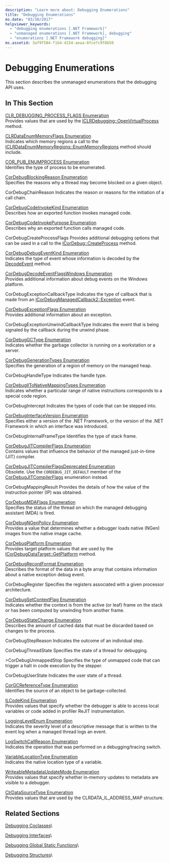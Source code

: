 ```yaml
---
description: "Learn more about: Debugging Enumerations"
title: "Debugging Enumerations"
ms.date: "03/30/2017"
helpviewer_keywords:
  - "debugging enumerations [.NET Framework]"
  - "unmanaged enumerations [.NET Framework], debugging"
  - "enumerations [.NET Framework debugging]"
ms.assetid: 3af9f584-f1b4-4154-aeaa-8fce7c9f8b50
---
```

# Debugging Enumerations

This section describes the unmanaged enumerations that the debugging API uses.

## In This Section

 [CLR_DEBUGGING_PROCESS_FLAGS Enumeration](clr-debugging-process-flags-enumeration.md)\
 Provides values that are used by the [ICLRDebugging::OpenVirtualProcess](iclrdebugging-openvirtualprocess-method.md) method.

 [CLRDataEnumMemoryFlags Enumeration](clrdataenummemoryflags-enumeration.md)\
 Indicates which memory regions a call to the [ICLRDataEnumMemoryRegions::EnumMemoryRegions](iclrdataenummemoryregions-enummemoryregions-method.md) method should include.

 [COR_PUB_ENUMPROCESS Enumeration](cor-pub-enumprocess-enumeration.md)\
 Identifies the type of process to be enumerated.

 [CorDebugBlockingReason Enumeration](cordebugblockingreason-enumeration.md)\
 Specifies the reasons why a thread may become blocked on a given object.

 CorDebugChainReason
 Indicates the reason or reasons for the initiation of a call chain.

 [CorDebugCodeInvokeKind Enumeration](cordebugcodeinvokekind-enumeration.md)\
 Describes how an exported function invokes managed code.

 [CorDebugCodeInvokePurpose Enumeration](cordebugcodeinvokepurpose-enumeration.md)\
 Describes why an exported function calls managed code.

 CorDebugCreateProcessFlags
 Provides additional debugging options that can be used in a call to the [ICorDebug::CreateProcess](icordebug-createprocess-method.md) method.

 [CorDebugDebugEventKind Enumeration](cordebugdebugeventkind-enumeration.md)\
 Indicates the type of event whose information is decoded by the [DecodeEvent](icordebugprocess6-decodeevent-method.md) method.

 [CorDebugDecodeEventFlagsWindows Enumeration](cordebugdecodeeventflagswindows-enumeration.md)\
 Provides additional information about debug events on the Windows platform.

 CorDebugExceptionCallbackType
 Indicates the type of callback that is made from an [ICorDebugManagedCallback2::Exception](icordebugmanagedcallback2-exception-method.md) event.

 [CorDebugExceptionFlags Enumeration](cordebugexceptionflags-enumeration.md)\
 Provides additional information about an exception.

 CorDebugExceptionUnwindCallbackType
 Indicates the event that is being signaled by the callback during the unwind phase.

 [CorDebugGCType Enumeration](cordebuggctype-enumeration.md)\
 Indicates whether the garbage collector is running on a workstation or a server.

 [CorDebugGenerationTypes Enumeration](cordebuggenerationtypes-enumeration.md)\
 Specifies the generation of a region of memory on the managed heap.

 CorDebugHandleType
 Indicates the handle type.

 [CorDebugIlToNativeMappingTypes Enumeration](cordebugiltonativemappingtypes-enumeration.md)\
 Indicates whether a particular range of native instructions corresponds to a special code region.

 CorDebugIntercept
 Indicates the types of code that can be stepped into.

 [CorDebugInterfaceVersion Enumeration](cordebuginterfaceversion-enumeration.md)\
 Specifies either a version of the .NET Framework, or the version of the .NET Framework in which an interface was introduced.

 CorDebugInternalFrameType
 Identifies the type of stack frame.

 [CorDebugJITCompilerFlags Enumeration](cordebugjitcompilerflags-enumeration.md)\
 Contains values that influence the behavior of the managed just-in-time (JIT) compiler.

 [CorDebugJITCompilerFlagsDeprecated Enumeration](cordebugjitcompilerflagsdeprecated-enumeration.md)\
 Obsolete. Use the `CORDEBUG_JIT_DEFAULT` member of the [CorDebugJITCompilerFlags](cordebugjitcompilerflags-enumeration.md) enumeration instead.

 CorDebugMappingResult
 Provides the details of how the value of the instruction pointer (IP) was obtained.

 [CorDebugMDAFlags Enumeration](cordebugmdaflags-enumeration.md)\
 Specifies the status of the thread on which the managed debugging assistant (MDA) is fired.

 [CorDebugNGenPolicy Enumeration](cordebugngenpolicy-enumeration.md)\
 Provides a value that determines whether a debugger loads native (NGen) images from the native image cache.

 [CorDebugPlatform Enumeration](cordebugplatform-enumeration.md)\
 Provides target platform values that are used by the [ICorDebugDataTarget::GetPlatform](icordebugdatatarget-getplatform-method.md) method.

 [CorDebugRecordFormat Enumeration](cordebugrecordformat-enumeration.md)\
 Describes the format of the data in a byte array that contains information about a native exception debug event.

 CorDebugRegister
 Specifies the registers associated with a given processor architecture.

 [CorDebugSetContextFlag Enumeration](cordebugsetcontextflag-enumeration.md)\
 Indicates whether the context is from the active (or leaf) frame on the stack or has been computed by unwinding from another frame.

 [CorDebugStateChange Enumeration](cordebugstatechange-enumeration.md)\
 Describes the amount of cached data that must be discarded based on changes to the process.

 CorDebugStepReason
 Indicates the outcome of an individual step.

 CorDebugThreadState
 Specifies the state of a thread for debugging.

 \>CorDebugUnmappedStop
 Specifies the type of unmapped code that can trigger a halt in code execution by the stepper.

 CorDebugUserState
 Indicates the user state of a thread.

 [CorGCReferenceType Enumeration](corgcreferencetype-enumeration.md)\
 Identifies the source of an object to be garbage-collected.

 [ILCodeKind Enumeration](ilcodekind-enumeration.md)\
 Provides values that specify whether the debugger is able to access local variables or code added in profiler ReJIT instrumentation.

 [LoggingLevelEnum Enumeration](logginglevelenum-enumeration.md)\
 Indicates the severity level of a descriptive message that is written to the event log when a managed thread logs an event.

 [LogSwitchCallReason Enumeration](logswitchcallreason-enumeration.md)\
 Indicates the operation that was performed on a debugging/tracing switch.

 [VariableLocationType Enumeration](variablelocationtype-enumeration.md)\
 Indicates the native location type of a variable.

 [WriteableMetadataUpdateMode Enumeration](writeablemetadataupdatemode-enumeration.md)\
 Provides values that specify whether in-memory updates to metadata are visible to a debugger.

 [ClrDataSourceType Enumeration](clrdatasourcetype-enumeration.md)\
 Provides values that are used by the CLRDATA_IL_ADDRESS_MAP structure.

## Related Sections

 [Debugging Coclasses](debugging-coclasses.md)\

 [Debugging Interfaces](debugging-interfaces.md)\

 [Debugging Global Static Functions](debugging-global-static-functions.md)\

 [Debugging Structures](debugging-structures.md)\
